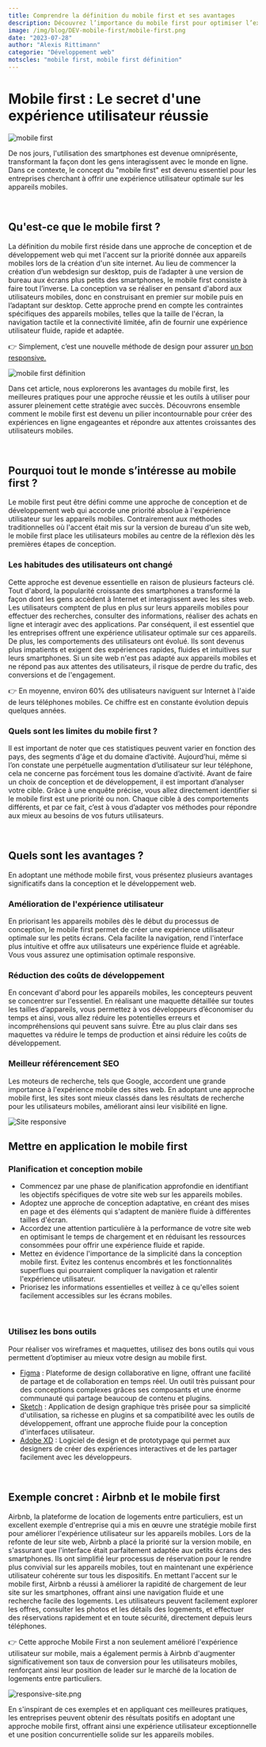 ```yaml
---
title: Comprendre la définition du mobile first et ses avantages
description: Découvrez l’importance du mobile first pour optimiser l’expérience sur votre site internet ! Tous les secrets dévoilés autour de ce concept.
image: /img/blog/DEV-mobile-first/mobile-first.png
date: "2023-07-28"
author: "Alexis Rittimann"
categorie: "Développement web"
motscles: "mobile first, mobile first définition"
---
```


# Mobile first : Le secret d'une expérience utilisateur réussie

![mobile first](/img/blog/DEV-mobile-first/mobile-first.png)

De nos jours, l'utilisation des smartphones est devenue omniprésente, transformant la façon dont les gens interagissent avec le monde en ligne. Dans ce contexte, le concept du "mobile first" est devenu essentiel pour les entreprises cherchant à offrir une expérience utilisateur optimale sur les appareils mobiles. 

<br>

## Qu'est-ce que le mobile first ?
La définition du mobile first réside dans une approche de conception et de développement web qui met l'accent sur la priorité donnée aux appareils mobiles lors de la création d'un site internet. 
Au lieu de commencer la création d’un webdesign sur desktop, puis de l’adapter à une version de bureau aux écrans plus petits des smartphones, le mobile first consiste à faire tout l’inverse. La conception va se réaliser en pensant d'abord aux utilisateurs mobiles, donc en construisant en premier sur mobile puis en l’adaptant sur desktop.
Cette approche prend en compte les contraintes spécifiques des appareils mobiles, telles que la taille de l'écran, la navigation tactile et la connectivité limitée, afin de fournir une expérience utilisateur fluide, rapide et adaptée.

👉 Simplement, c’est une nouvelle méthode de design pour assurer [un bon responsive.](https://www.novadigital.fr/blog/comment-rendre-un-site-web-responsive)

![mobile first définition](/img/blog/DEV-rendre-un-site-responsive/mobile-first-responsive.png)

Dans cet article, nous explorerons les avantages du mobile first, les meilleures pratiques pour une approche réussie et les outils à utiliser pour assurer pleinement cette stratégie avec succès. Découvrons ensemble comment le mobile first est devenu un pilier incontournable pour créer des expériences en ligne engageantes et répondre aux attentes croissantes des utilisateurs mobiles.

<br>

## Pourquoi tout le monde s’intéresse au mobile first ?
Le mobile first peut être défini comme une approche de conception et de développement web qui accorde une priorité absolue à l'expérience utilisateur sur les appareils mobiles. Contrairement aux méthodes traditionnelles où l'accent était mis sur la version de bureau d'un site web, le mobile first place les utilisateurs mobiles au centre de la réflexion dès les premières étapes de conception.


### Les habitudes des utilisateurs ont changé
Cette approche est devenue essentielle en raison de plusieurs facteurs clé. Tout d'abord, la popularité croissante des smartphones a transformé la façon dont les gens accèdent à Internet et interagissent avec les sites web. Les utilisateurs comptent de plus en plus sur leurs appareils mobiles pour effectuer des recherches, consulter des informations, réaliser des achats en ligne et interagir avec des applications. Par conséquent, il est essentiel que les entreprises offrent une expérience utilisateur optimale sur ces appareils.
De plus, les comportements des utilisateurs ont évolué. Ils sont devenus plus impatients et exigent des expériences rapides, fluides et intuitives sur leurs smartphones. Si un site web n'est pas adapté aux appareils mobiles et ne répond pas aux attentes des utilisateurs, il risque de perdre du trafic, des conversions et de l'engagement.

👉 En moyenne, environ 60% des utilisateurs naviguent sur Internet à l'aide de leurs téléphones mobiles. Ce chiffre est en constante évolution depuis quelques années.


### Quels sont les limites du mobile first ?
Il est important de noter que ces statistiques peuvent varier en fonction des pays, des segments d'âge et du domaine d’activité. Aujourd’hui, même si l’on constate une perpétuelle augmentation d’utilisateur sur leur téléphone, cela ne concerne pas forcément tous les domaine d’activité. Avant de faire un choix de conception et de développement, il est important d’analyser votre cible. Grâce à une enquête précise, vous allez directement identifier si le mobile first est une priorité ou non. Chaque cible à des comportements différents, et par ce fait, c’est à vous d’adapter vos méthodes pour répondre aux mieux au besoins de vos futurs utilisateurs.

<br>

## Quels sont les avantages ?
En adoptant une méthode mobile first, vous présentez plusieurs avantages significatifs dans la conception et le développement web. 


### Amélioration de l'expérience utilisateur
En priorisant les appareils mobiles dès le début du processus de conception, le mobile first permet de créer une expérience utilisateur optimale sur les petits écrans. Cela facilite la navigation, rend l'interface plus intuitive et offre aux utilisateurs une expérience fluide et agréable. Vous vous assurez une optimisation optimale responsive.


### Réduction des coûts de développement
En concevant d'abord pour les appareils mobiles, les concepteurs peuvent se concentrer sur l'essentiel. En réalisant une maquette détaillée sur toutes les tailles d’appareils, vous permettez à vos développeurs d’économiser du temps et ainsi, vous allez réduire les potentielles erreurs et incompréhensions qui peuvent sans suivre. Être au plus clair dans ses maquettes va réduire le temps de production et ainsi réduire les coûts de développement.


### Meilleur référencement SEO
Les moteurs de recherche, tels que Google, accordent une grande importance à l'expérience mobile des sites web. En adoptant une approche mobile first, les sites sont mieux classés dans les résultats de recherche pour les utilisateurs mobiles, améliorant ainsi leur visibilité en ligne.

![Site responsive](/img/blog/DEV-rendre-un-site-responsive/site-responsive.gif)
<br>

## Mettre en application le mobile first

### Planification et conception mobile
- Commencez par une phase de planification approfondie en identifiant les objectifs spécifiques de votre site web sur les appareils mobiles.
- Adoptez une approche de conception adaptative, en créant des mises en page et des éléments qui s'adaptent de manière fluide à différentes tailles d'écran.
- Accordez une attention particulière à la performance de votre site web en optimisant le temps de chargement et en réduisant les ressources consommées pour offrir une expérience fluide et rapide.
- Mettez en évidence l'importance de la simplicité dans la conception mobile first. Évitez les contenus encombrés et les fonctionnalités superflues qui pourraient compliquer la navigation et ralentir l'expérience utilisateur.
- Priorisez les informations essentielles et veillez à ce qu'elles soient facilement accessibles sur les écrans mobiles.

<br>

### Utilisez les bons outils
Pour réaliser vos wireframes et maquettes, utilisez des bons outils qui vous permettent d’optimiser au mieux votre design au mobile first.
- [Figma](https://www.figma.com/community/) : Plateforme de design collaborative en ligne, offrant une facilité de partage et de collaboration en temps réel. Un outil très puissant pour des conceptions complexes grâces ses composants et une énorme communauté qui partage beaucoup de contenu et plugins.
- [Sketch](https://www.sketch.com/) : Application de design graphique très prisée pour sa simplicité d'utilisation, sa richesse en plugins et sa compatibilité avec les outils de développement, offrant une approche fluide pour la conception d'interfaces utilisateur.
- [Adobe XD](https://www.adobe.com/fr/creativecloud.html?skwcid=AL!3085!10!79577224610439!79577348890444&mv=search&sdid=MQH8S7GK&ef_id=b6a288b3b3291ae503bbec70c7c1db65:G:s&s_kwcid=AL!3085!10!79577224610439!79577348890444&skwcid=AL!3085!10!79577224610439!79577348890444) : Logiciel de design et de prototypage qui permet aux designers de créer des expériences interactives et de les partager facilement avec les développeurs.

<br>

## Exemple concret : Airbnb et le mobile first
Airbnb, la plateforme de location de logements entre particuliers, est un excellent exemple d'entreprise qui a mis en œuvre une stratégie mobile first pour améliorer l'expérience utilisateur sur les appareils mobiles.
Lors de la refonte de leur site web, Airbnb a placé la priorité sur la version mobile, en s'assurant que l'interface était parfaitement adaptée aux petits écrans des smartphones. Ils ont simplifié leur processus de réservation pour le rendre plus convivial sur les appareils mobiles, tout en maintenant une expérience utilisateur cohérente sur tous les dispositifs.
En mettant l'accent sur le mobile first, Airbnb a réussi à améliorer la rapidité de chargement de leur site sur les smartphones, offrant ainsi une navigation fluide et une recherche facile des logements. Les utilisateurs peuvent facilement explorer les offres, consulter les photos et les détails des logements, et effectuer des réservations rapidement et en toute sécurité, directement depuis leurs téléphones.

👉 Cette approche Mobile First a non seulement amélioré l'expérience utilisateur sur mobile, mais a également permis à Airbnb d'augmenter significativement son taux de conversion pour les utilisateurs mobiles, renforçant ainsi leur position de leader sur le marché de la location de logements entre particuliers.

![responsive-site.png](/img/blog/DEV-mobile-first/responsive-site.png)


En s'inspirant de ces exemples et en appliquant ces meilleures pratiques, les entreprises peuvent obtenir des résultats positifs en adoptant une approche mobile first, offrant ainsi une expérience utilisateur exceptionnelle et une position concurrentielle solide sur les appareils mobiles.